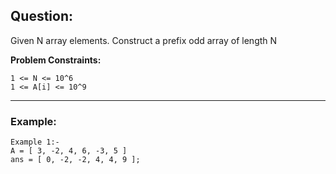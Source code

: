 ## Question:

Given N array elements. Construct a prefix odd array of length N

**Problem Constraints:**

```
1 <= N <= 10^6
1 <= A[i] <= 10^9
```

---

### Example:

```
Example 1:-
A = [ 3, -2, 4, 6, -3, 5 ]
ans = [ 0, -2, -2, 4, 4, 9 ];
```
